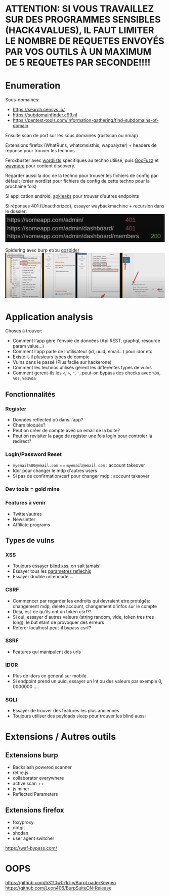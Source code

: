 # ATTENTION: SI VOUS TRAVAILLEZ SUR DES PROGRAMMES SENSIBLES (HACK4VALUES), IL FAUT LIMITER LE NOMBRE DE REQUETES ENVOYÉS PAR VOS OUTILS À UN MAXIMUM DE 5 REQUETES PAR SECONDE!!!!

# Enumeration

Sous-domaines:
- https://search.censys.io/
- https://subdomainfinder.c99.nl
- https://pentest-tools.com/information-gathering/find-subdomains-of-domain

Ensuite scan de port sur les sous domaines (rustscan ou nmap)

Extensions firefox (WhatRuns, whatcmsisthis, wappalyzer) + headers de reponse pour trouver les technos

Feroxbuster avec [wordlists](https://wordlists.assetnote.io/) specifiques au techno utilisé, puis [GooFuzz](https://github.com/m3n0sd0n4ld/GooFuzz) et [waymore](https://github.com/xnl-h4ck3r/waymore) pour content discovery.

Regarder aussi la doc de la techno pour trouver les fichiers de config par défault (créer wordlist pour fichiers de config de cette techno pour la prochaine fois)

Si application android, [apkleaks](https://github.com/dwisiswant0/apkleaks) pour trouver d'autres endpoints

Si réponses 401 (Unauthorized), essayer waybackmachine + recursion dans le dossier:
![](1.png)

Spidering avec burp et/ou [gospider](https://github.com/jaeles-project/gospider)
![](2.png)


# Application analysis

Choses à trouver:
- Comment l'app gère l'envoie de données (Api REST, graphql, resource param value...)
- Comment l'app parle de l'utilisateur (id, uuid, email...) pour idor etc
- Existe-t-il plusieurs types de compte
- Vulns dans le passé (Plus facile sur hackerone)
- Comment les technos utilisés gèrent les differentes types de vulns
- Comment gerent-ils les `<`, `>`, `"`, `'`, peut-on bypass des checks avec `%09`, `%07`, `%0d%0a`


## Fonctionnalités


### Register
- Données reflected où dans l'app?
- Chars bloqués?
- Peut on créer de compte avec un email de la boite?
- Peut on revisiter la page de register une fois login pour controler la redirect?

### Login/Password Reset
- `myemail%00@email.com` == `myemail@email.com` : account takeover
- Idor pour changer le mdp d'autres users
- Si pas de confirmation/csrf pour changer mdp : account takeover

### Dev tools = gold mine

### Features à venir
- Twitter/autres
- Newsletter
- Affiliate programs

## Types de vulns

### XSS
- Toujours essayer [blind xss](https://github.com/mandatoryprogrammer/xsshunter-express), on sait jamais!
- Essayer tous les [parametres reflechis](https://portswigger.net/bappstore/8e8f6bb313db46ba9e0a7539d3726651) 
- Essayer double url encode ...


### CSRF
- Commencer par regarder les endroits qui devraient etre protégés: changement mdp, delete account, changement d'infos sur le compte
- Deja, est-ce qu'ils ont un token csrf?!
- Si oui, essayer d'autres valeurs (string random, vide, token tres tres long), le but etant de provoquer des erreurs
- Referer localhost peut-il bypass csrf?

### SSRF
- Features qui manipulent des urls

### IDOR
- Plus de idors en general sur mobile
- Si endpoint prend un uuid, essayer un int ou des valeurs par exemple 0, 0000000 ....

### SQLI
- Essayer de trouver des features les plus anciennes
- Toujours utiliser des payloads sleep pour trouver les blind aussi 


# Extensions / Autres outils
## Extensions burp
- Backslash powered scanner
- retire.js
- collaborator everywhere
- active scan ++
- js miner
- Reflected Parameters

## Extensions firefox
- foxyproxy
- dotgit
- shodan
- user agent switcher 


https://waf-bypass.com/



# OOPS
https://github.com/h3110w0r1d-y/BurpLoaderKeygen
https://github.com/Leon406/BurpSuiteCN-Release



